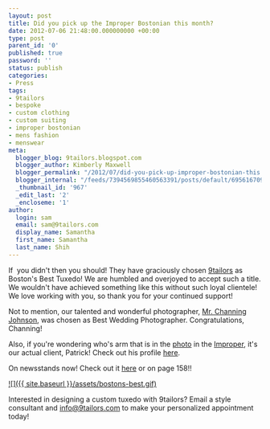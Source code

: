 ```yaml
---
layout: post
title: Did you pick up the Improper Bostonian this month?
date: 2012-07-06 21:48:00.000000000 +00:00
type: post
parent_id: '0'
published: true
password: ''
status: publish
categories:
- Press
tags:
- 9tailors
- bespoke
- custom clothing
- custom suiting
- improper bostonian
- mens fashion
- menswear
meta:
  blogger_blog: 9tailors.blogspot.com
  blogger_author: Kimberly Maxwell
  blogger_permalink: "/2012/07/did-you-pick-up-improper-bostonian-this.html"
  blogger_internal: "/feeds/7394569855460563391/posts/default/6956167098662166875"
  _thumbnail_id: '967'
  _edit_last: '2'
  _encloseme: '1'
author:
  login: sam
  email: sam@9tailors.com
  display_name: Samantha
  first_name: Samantha
  last_name: Shih
---
```

If  you didn't then you should! They have graciously chosen [9tailors](http://9tailors.com/) as Boston's Best Tuxedo! We are humbled and overjoyed to accept such a title. We wouldn't have achieved something like this without such loyal clientele! We love working with you, so thank you for your continued support!

Not to mention, our talented and wonderful photographer, [Mr. Channing Johnson](http://www.channingjohnson.com/), was chosen as Best Wedding Photographer. Congratulations, Channing!

Also, if you're wondering who's arm that is in the [photo](http://www.improper.com/images/sized/images/uploads/articles/0704Bridal_9Tailors2PC-160x130.jpg) in the [Improper](http://www.improper.com/), it's our actual client, Patrick! Check out his profile [here](http://9tailors.blogspot.com/2012/05/meet-patrick-dress-to-fit-setting.html).

On newsstands now! Check out it [here](http://www.improper.com/bostons-best/bridal/) or on page 158!!

[![]({{ site.baseurl }}/assets/bostons-best.gif)](http://www.improper.com/bostons-best/bridal/)

Interested in designing a custom tuxedo with 9tailors? Email a style consultant and [info@9tailors.com](mailto:info@9tailors.com) to make your personalized appointment today!
